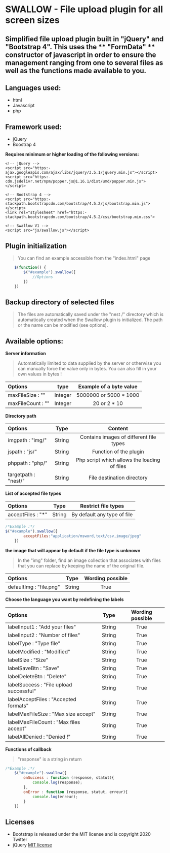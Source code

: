 # SWALLOW - File upload plugin for all screen sizes
## Simplified file upload plugin built in "jQuery" and "Bootstrap 4". This uses the ** "FormData" ** constructor of javascript in order to ensure the management ranging from one to several files as well as the functions made available to you.

## Languages ​​used:
- html
- Javascript
- php 

## Framework used:
- jQuery
- Boostrap 4

**Requires minimum or higher loading of the following versions:**

    <!-- jQuery -->
    <script src="https:- ajax.googleapis.com/ajax/libs/jquery/3.5.1/jquery.min.js"></script>
    <script src="https:- cdn.jsdelivr.net/npm/popper.js@1.16.1/dist/umd/popper.min.js"></script>

    <!-- Bootstrap 4 -->
    <script src="https:- stackpath.bootstrapcdn.com/bootstrap/4.5.2/js/bootstrap.min.js"></script>   
    <link rel="stylesheet" href="https:- stackpath.bootstrapcdn.com/bootstrap/4.5.2/css/bootstrap.min.css">

    <!-- Swallow V1 -->
    <script src="js/swallow.js"></script>    

## Plugin initialization

>You can find an example accessible from the "index.html" page

```javascript
    $(function() {
        $("#example").swallow({
            //Options
        })
    })  
```

## Backup directory of selected files

>The files are automatically saved under the "nest /" directory which is automatically created when the Swallow plugin is initialized. The path or the name can be modified (see options).

## Available options:  

**Server information**
>Automatically limited to data supplied by the server or otherwise you can manually force the value only in bytes. You can also fill in your own values ​​in bytes !

| Options | type | Example of a byte value |
| :---         |     :---:      |     :---:      |
| maxFileSize         : "" | Integer | 5000000 or 5000 * 1000|
| maxFileCount        : "" | Integer| 20 or 2 * 10 |

**Directory path**

| Options | Type | Content |
| :---         |     :---:      |     :---:      |
| imgpath             : "img/" | String | Contains images of different file types |
| jspath              : "js/" | String |  Function of the plugin |
| phppath             : "php/" | String |  Php script which allows the loading of files |
| targetpath          : "nest/" | String |  File destination directory |  

**List of accepted file types**

| Options | Type | Restrict file types |
| :---         |     :---:      |     :---:      |
| acceptFiles         : "*"  | String |  By default any type of file |

```javascript
/*Example :*/
$("#example").swallow({ 
        acceptFiles:"application/msword,text/csv,image/jpeg"
    })
``` 

**the image that will appear by default if the file type is unknown**

>In the "img" folder, find an image collection that associates with files that you can replace by keeping the name of the original file.

| Options | Type | Wording possible |
| :---         |     :---:      |     :---:      |
| defaultImg          : "file.png" | String | True |

**Choose the language you want by redefining the labels**

| Options | Type | Wording possible |
| :---         |     :---:      |     :---:      |
| labelInput1         : "Add your files" | String | True |
| labelInput2         : "Number of files" | String | True |
| labelType           : "Type file" | String | True |
| labelModified       : "Modified" |  String |True |
| labelSize           : "Size" | String | True |
| labelSaveBtn        : "Save" | String | True |
| labelDeleteBtn      : "Delete" | String | True |
| labelSuccess        : "File upload successful" | String | True |
| labelAcceptFiles    : "Accepted formats" | String | True |
| labelMaxFileSize    : "Max size accept" | String | True |
| labelMaxFileCount   : "Max files accept" | String | True |
| labelAllDenied      : "Denied !" | String | True |

**Functions of callback**

> "response" is a string in return

```javascript
/*Example :*/
    $("#example").swallow({ 
        onSuccess : function (response, statut){
            console.log(response);
        },
        onError : function (response, statut, erreur){
            console.log(erreur);
        }
    })
``` 

## Licenses
- Bootstrap is released under the MIT license and is copyright 2020 Twitter
- jQuery [MIT license](https:tldrlegal.com/license/mit-license)

